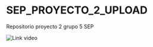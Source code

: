 # SEP_PROYECTO_2_UPLOAD
Repositorio proyecto 2 grupo 5 SEP

![Link video](https://uccl0-my.sharepoint.com/:f:/g/personal/martin_atria_uc_cl/EplLSuSjhd1IsLdAwJYlYU8BD5C8pUco_7FR4GYe_JpGZQ?e=7hbxCu)
